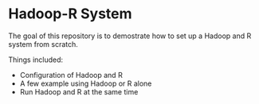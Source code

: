# Hadoop-R System 

The goal of this repository is to demostrate how to set up a Hadoop and R system from scratch. 

Things included:
* Configuration of Hadoop and R
* A few example using Hadoop or R alone
* Run Hadoop and R at the same time



